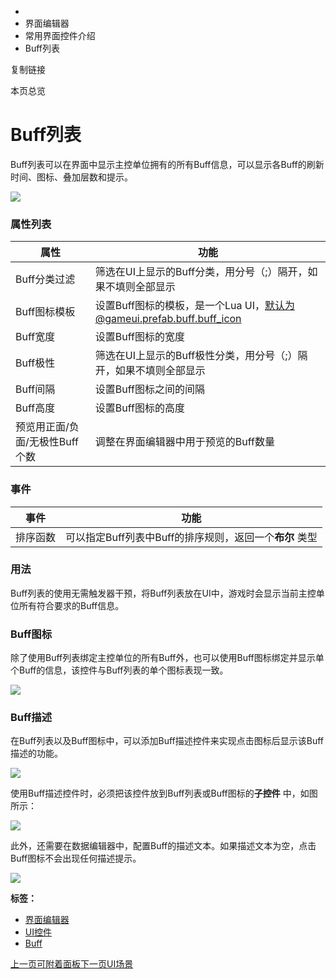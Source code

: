   * [](/)
  * 界面编辑器
  * 常用界面控件介绍
  * Buff列表

复制链接

本页总览

# Buff列表

Buff列表可以在界面中显示主控单位拥有的所有Buff信息，可以显示各Buff的刷新时间、图标、叠加层数和提示。

![](https://doc.sce.xd.com/assets/images/BuffList-d1d3504797c449d82581d92ba813d5e5.png)

### 属性列表[​](/Manual/UIEditor/Components/BuffList#属性列表 "属性列表的直接链接")

属性| 功能  
---|---  
Buff分类过滤| 筛选在UI上显示的Buff分类，用分号（;）隔开，如果不填则全部显示  
Buff图标模板| 设置Buff图标的模板，是一个Lua UI，默认为@gameui.prefab.buff.buff_icon  
Buff宽度| 设置Buff图标的宽度  
Buff极性| 筛选在UI上显示的Buff极性分类，用分号（;）隔开，如果不填则全部显示  
Buff间隔| 设置Buff图标之间的间隔  
Buff高度| 设置Buff图标的高度  
预览用正面/负面/无极性Buff个数| 调整在界面编辑器中用于预览的Buff数量  
  
### 事件[​](/Manual/UIEditor/Components/BuffList#事件 "事件的直接链接")

事件| 功能  
---|---  
排序函数| 可以指定Buff列表中Buff的排序规则，返回一个**布尔** 类型  
  
### 用法[​](/Manual/UIEditor/Components/BuffList#用法 "用法的直接链接")

Buff列表的使用无需触发器干预，将Buff列表放在UI中，游戏时会显示当前主控单位所有符合要求的Buff信息。

### Buff图标[​](/Manual/UIEditor/Components/BuffList#buff图标 "Buff图标的直接链接")

除了使用Buff列表绑定主控单位的所有Buff外，也可以使用Buff图标绑定并显示单个Buff的信息，该控件与Buff列表的单个图标表现一致。

![](https://doc.sce.xd.com/assets/images/BuffIcon-ebccb87fc482d45952fe05dee5cec16c.png)

### Buff描述[​](/Manual/UIEditor/Components/BuffList#buff描述 "Buff描述的直接链接")

在Buff列表以及Buff图标中，可以添加Buff描述控件来实现点击图标后显示该Buff描述的功能。

![](https://doc.sce.xd.com/assets/images/BuffDescExample-1cf8fdd2e7919bb6b3cc87cecc2f1ccf.gif)

使用Buff描述控件时，必须把该控件放到Buff列表或Buff图标的**子控件** 中，如图所示：

![](https://doc.sce.xd.com/assets/images/BuffDesc_1-099486030e7dad5bedd0a671340a421a.png)

此外，还需要在数据编辑器中，配置Buff的描述文本。如果描述文本为空，点击Buff图标不会出现任何描述提示。

![](https://doc.sce.xd.com/assets/images/BuffDesc_2-7afe6ee7ee0bffd1cd3f627ca2a25592.png)

**标签：**

  * [界面编辑器](/tags/界面编辑器)
  * [UI控件](/tags/ui控件)
  * [Buff](/tags/buff)

[上一页可附着面板](/Manual/UIEditor/Components/AttachablePanel)[下一页UI场景](/Manual/UIEditor/Components/UIScene)


